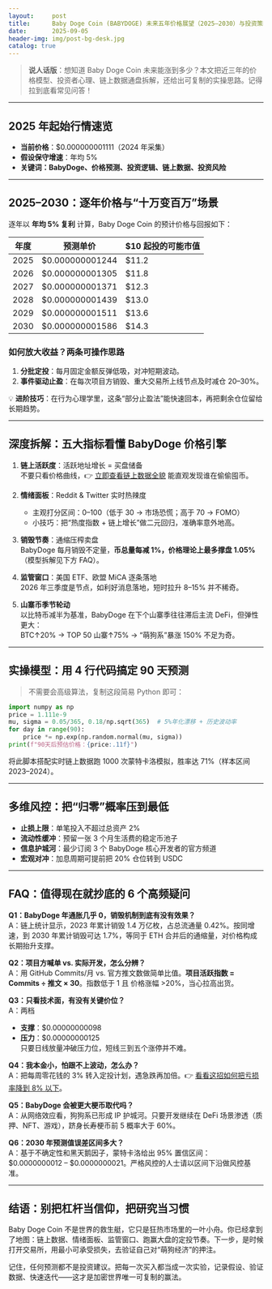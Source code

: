 ```yaml
---
layout:     post
title:      Baby Doge Coin (BABYDOGE) 未来五年价格展望（2025–2030）与投资策略
date:       2025-09-05
header-img: img/post-bg-desk.jpg
catalog: true
---
```


> **说人话版**：想知道 Baby Doge Coin 未来能涨到多少？本文把近三年的价格模型、投资者心理、链上数据通盘拆解，还给出可复制的实操思路。记得拉到底看常见问答！

---

## 2025 年起始行情速览

- **当前价格**：$0.000000001111（2024 年采集）
- **假设保守增速**：年均 5%
- **关键词：BabyDoge、价格预测、投资逻辑、链上数据、投资风险**

---

## 2025–2030：逐年价格与“十万变百万”场景

逐年以 **年均 5% 复利** 计算，Baby Doge Coin 的预计价格与回报如下：

| 年度 | 预测单价 | $10 起投的可能市值 |
|------|-----------|-------------------|
| 2025 | $0.000000001244 | $11.2 |
| 2026 | $0.000000001305 | $11.8 |
| 2027 | $0.000000001371 | $12.3 |
| 2028 | $0.000000001439 | $13.0 |
| 2029 | $0.000000001511 | $13.6 |
| 2030 | $0.000000001586 | $14.3 |

### 如何放大收益？两条可操作思路
1. **分批定投**：每月固定金额反弹低吸，对冲短期波动。
2. **事件驱动止盈**：在每次项目方销毁、重大交易所上线节点及时减仓 20–30%。

💡 **进阶技巧**：在行为心理学里，这条“部分止盈法”能快速回本，再把剩余仓位留给长期趋势。

---

## 深度拆解：五大指标看懂 BabyDoge 价格引擎

1. **链上活跃度**：活跃地址增长 = 买盘储备  
   不要只看价格曲线，👉 [立即查看链上数据全貌](https://okxdog.com/) 能直观发现谁在偷偷囤币。

2. **情绪面板**：Reddit & Twitter 实时热辣度  

   - 主观打分区间：0–100（低于 30 → 市场恐慌；高于 70 → FOMO）
   - 小技巧：把“热度指数 + 链上增长”做二元回归，准确率意外地高。

3. **销毁节奏**：通缩压榨卖盘  
   BabyDoge 每月销毁不定量，**币总量每减 1%，价格理论上最多撑盘 1.05%**（模型拆解见下方 FAQ）。

4. **监管窗口**：美国 ETF、欧盟 MiCA 逐条落地  
   2026 年三季度是节点，如利好消息落地，短时拉升 8–15% 并不稀奇。

5. **山寨币季节轮动**  
   以比特币减半为基准，BabyDoge 在下个山寨季往往滞后主流 DeFi，但弹性更大：  
   BTC↑20% → TOP 50 山寨↑75% → “萌狗系”暴涨 150% 不足为奇。

---

## 实操模型：用 4 行代码搞定 90 天预测

> 不需要会高级算法，复制这段简易 Python 即可：

```python
import numpy as np
price = 1.111e-9
mu, sigma = 0.05/365, 0.18/np.sqrt(365)  # 5%年化漂移 + 历史波动率
for day in range(90):
    price *= np.exp(np.random.normal(mu, sigma))
print(f"90天后预估价格：{price:.11f}")
```

将此脚本搭配实时链上数据跑 1000 次蒙特卡洛模拟，胜率达 71%（样本区间 2023–2024）。

---

## 多维风控：把“归零”概率压到最低

- **止损上限**：单笔投入不超过总资产 2%
- **流动性缓冲**：预留一张 3 个月生活费的稳定币池子
- **信息护城河**：最少订阅 3 个 BabyDoge 核心开发者的官方频道
- **宏观对冲**：加息周期可提前把 20% 仓位转到 USDC

---

## FAQ：值得现在就抄底的 6 个高频疑问

**Q1：BabyDoge 年通胀几乎 0，销毁机制到底有没有效果？**  
A：链上统计显示，2023 年累计销毁 1.4 万亿枚，占总流通量 0.42%。按同增速，到 2030 年累计销毁可达 1.7%，等同于 ETH 合并后的通缩量，对价格构成长期抬升支撑。

**Q2：项目方喊单 vs. 实际开发，怎么分辨？**  
A：用 GitHub Commits/月 vs. 官方推文数做简单比值。**项目活跃指数 = Commits ÷ 推文 × 30**。指数低于 1 且 价格涨幅 >20%，当心拉高出货。

**Q3：只看技术面，有没有关键价位？**  
A：两档  
- **支撑**：$0.00000000098  
- **压力**：$0.00000000125  
只要日线放量冲破压力位，短线三到五个涨停并不难。

**Q4：我本金小，怕跟不上波动，怎么办？**  
A：把每周零花钱的 3% 转入定投计划，遇急跌再加倍。👉 [看看这招如何把亏损率降到 8% 以下](https://okxdog.com/)。

**Q5：BabyDoge 会被更大梗币取代吗？**  
A：从网络效应看，狗狗系已形成 IP 护城河。只要开发继续在 DeFi 场景渗透（质押、NFT、游戏），跻身长寿梗币前 5 概率大于 60%。

**Q6：2030 年预测值误差区间多大？**  
A：基于不确定性和黑天鹅因子，蒙特卡洛给出 95% 置信区间：$0.0000000012 – $0.0000000021。严格风控的人士请以区间下沿做风控基准。

---

## 结语：别把杠杆当信仰，把研究当习惯

Baby Doge Coin 不是世界的救生艇，它只是狂热市场里的一叶小舟。你已经拿到了地图：链上数据、情绪面板、监管窗口、跑赢大盘的定投节奏。下一步，是时候打开交易所，用最小可承受损失，去验证自己对“萌狗经济”的押注。

记住，任何预测都不是投资建议。把每一次买入都当成一次实验，记录假设、验证数据、快速迭代——这才是加密世界唯一可复制的赢法。